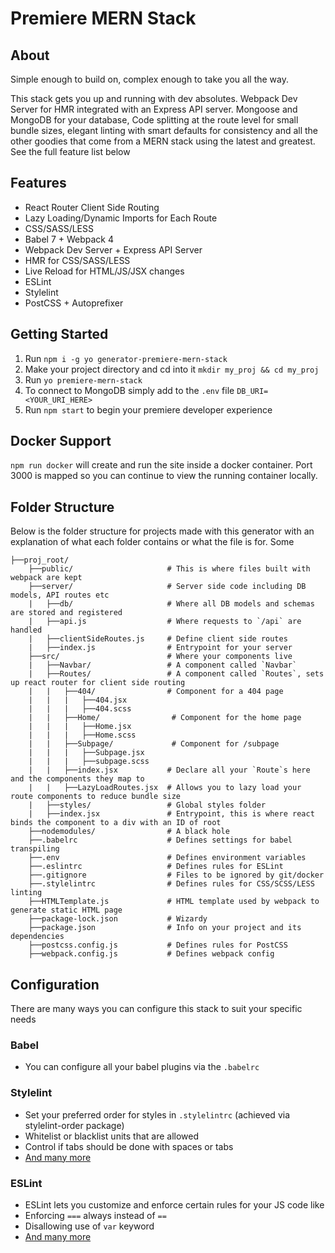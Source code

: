 # Premiere MERN Stack

## About
Simple enough to build on, complex enough to take you all the way.

This stack gets you up and running with dev absolutes. Webpack Dev Server for HMR integrated with an Express API server. Mongoose and MongoDB for your database, Code splitting at the route level for small bundle sizes, elegant linting with smart defaults for consistency and all the other goodies that come from a MERN stack using the latest and greatest. See the full feature list below

## Features
- React Router Client Side Routing
- Lazy Loading/Dynamic Imports for Each Route
- CSS/SASS/LESS
- Babel 7 + Webpack 4
- Webpack Dev Server + Express API Server
- HMR for CSS/SASS/LESS
- Live Reload for HTML/JS/JSX changes
- ESLint
- Stylelint
- PostCSS + Autoprefixer

## Getting Started
1. Run `npm i -g yo generator-premiere-mern-stack`
2. Make your project directory and cd into it `mkdir my_proj && cd my_proj`
3. Run `yo premiere-mern-stack`
4. To connect to MongoDB simply add to the `.env` file  `DB_URI=<YOUR_URI_HERE>`
5. Run `npm start` to begin your premiere developer experience

## Docker Support
`npm run docker` will create and run the site inside a docker container. Port 3000 is mapped so you can continue to view the running container locally.

## Folder Structure
Below is the folder structure for projects made with this generator with an explanation of what each folder contains or what the file is for. Some

```
├──proj_root/
    ├──public/                     # This is where files built with webpack are kept
    ├──server/                     # Server side code including DB models, API routes etc
    |   ├──db/                     # Where all DB models and schemas are stored and registered
    |   ├──api.js                  # Where requests to `/api` are handled
    |   ├──clientSideRoutes.js     # Define client side routes
    |   ├──index.js                # Entrypoint for your server
    ├──src/                        # Where your components live
    |   ├──Navbar/                 # A component called `Navbar`
    |   ├──Routes/                 # A component called `Routes`, sets up react router for client side routing
    |   |   ├──404/                # Component for a 404 page
    |   |   |   ├──404.jsx
    |   |   |   ├──404.scss
    |   |   ├──Home/                # Component for the home page
    |   |   |   ├──Home.jsx
    |   |   |   ├──Home.scss
    |   |   ├──Subpage/             # Component for /subpage
    |   |   |   ├──Subpage.jsx
    |   |   |   ├──subpage.scss
    |   |   ├──index.jsx           # Declare all your `Route`s here and the components they map to
    |   |   ├──LazyLoadRoutes.jsx  # Allows you to lazy load your route components to reduce bundle size
    |   ├──styles/                 # Global styles folder
    |   ├──index.jsx               # Entrypoint, this is where react binds the component to a div with an ID of root
    ├──nodemodules/                # A black hole
    ├──.babelrc                    # Defines settings for babel transpiling
    ├──.env                        # Defines environment variables
    ├──.eslintrc                   # Defines rules for ESLint
    ├──.gitignore                  # Files to be ignored by git/docker
    ├──.stylelintrc                # Defines rules for CSS/SCSS/LESS linting
    ├──HTMLTemplate.js             # HTML template used by webpack to generate static HTML page
    ├──package-lock.json           # Wizardy
    ├──package.json                # Info on your project and its dependencies
    ├──postcss.config.js           # Defines rules for PostCSS
    ├──webpack.config.js           # Defines webpack config
```

## Configuration
There are many ways you can configure this stack to suit your specific needs

### Babel
- You can configure all your babel plugins via the `.babelrc`

### Stylelint
- Set your preferred order for styles in `.stylelintrc` (achieved via stylelint-order package)
- Whitelist or blacklist units that are allowed
- Control if tabs should be done with spaces or tabs
- [And many more](https://stylelint.io/user-guide/plugins/)

### ESLint
- ESLint lets you customize and enforce certain rules for your JS code like
- Enforcing `===` always instead of `==`
- Disallowing use of `var` keyword
- [And many more](https://eslint.org/docs/rules/)
